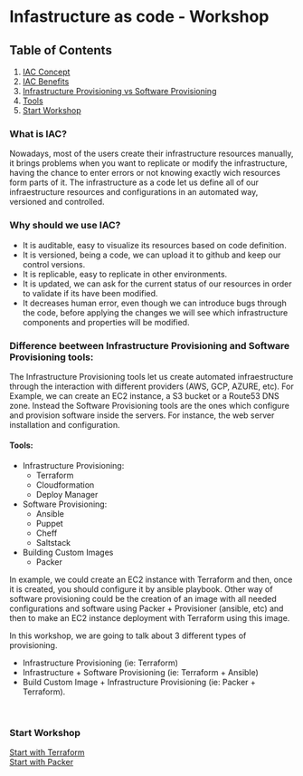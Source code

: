 # Infastructure as code - Workshop

## Table of Contents
1. [IAC Concept](#what-is-iac)
2. [IAC Benefits](#why-should-we-use-iac)
3. [Infrastructure Provisioning vs Software Provisioning](#difference-beetween-infrastructure-provisioning-and-software-provisioning-tools)
4. [Tools](#tools)
5. [Start Workshop](#start_workshop)

### What is IAC?
Nowadays, most of the users create their infrastructure resources manually, it brings problems when you want to replicate or modify the infrastructure, having the chance to enter errors or not knowing exactly wich resources form parts of it.
The infrastructure as a code let us define all of our infraestructure resources and configurations in an automated way, versioned and controlled.

### Why should we use IAC?
   * It is auditable, easy to visualize its resources based on code definition.
   * It is versioned, being a code, we can upload it to github and keep our control versions.
   * It is replicable, easy to replicate in other environments.
   * It is updated, we can ask for the current status of our resources in order to validate if its have been modified.
   * It decreases human error, even though we can introduce bugs through the code, before applying the changes we will see which infrastructure components and properties will be modified.


### Difference beetween Infrastructure Provisioning and Software Provisioning tools:
The Infrastructure Provisioning tools let us create automated infraestructure through the interaction with different providers (AWS, GCP, AZURE, etc). For Example, we can create an EC2 instance, a S3 bucket or a Route53 DNS zone.
Instead the Software Provisioning tools are the ones which configure and provision software inside the servers. For instance, the web server installation and configuration.

#### **Tools:**
   * Infrastructure Provisioning:
        + Terraform
        + Cloudformation
        + Deploy Manager
   * Software Provisioning:
        + Ansible
        + Puppet
        + Cheff 
        + Saltstack
   * Building Custom Images
        + Packer

In example, we could create an EC2 instance with Terraform and then, once it is created, you should configure it by ansible playbook.
Other way of software provisioning could be the creation of an image with all needed configurations and software using Packer + Provisioner (ansible, etc) and  then to make an EC2 instance deployment with Terraform using this image.

In this workshop, we are going to talk about 3 different types of provisioning.
  * Infrastructure Provisioning (ie: Terraform)
  * Infrastructure + Software Provisioning (ie: Terraform + Ansible)
  * Build Custom Image + Infrastructure Provisioning (ie: Packer + Terraform).

<br/>

### Start Workshop
<a href="https://github.com/lpcalisi/cloudsec-workshop-iac/tree/master/terraform">Start with Terraform</a>
<br/>
<a href="https://github.com/lpcalisi/cloudsec-workshop-iac/tree/master/packer">Start with Packer</a>

